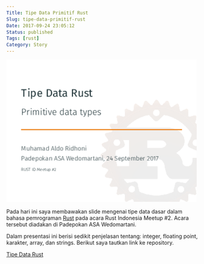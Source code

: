 ```yaml
---
Title: Tipe Data Primitif Rust
Slug: tipe-data-primitif-rust
Date: 2017-09-24 23:05:12
Status: published
Tags: [rust]
Category: Story
---
```


![Slide Presentasi][img]

[img]: slide-0.png "Slide Presentasi"

Pada hari ini saya membawakan slide mengenai tipe data dasar dalam bahasa pemrograman [Rust](https://www.rustup.rs) pada acara Rust Indonesia Meetup #2.
Acara tersebut diadakan di Padepokan ASA Wedomartani.

Dalam presentasi ini berisi sedikit penjelasan tentang: integer, floating point, karakter, array, dan strings.
Berikut saya tautkan link ke repository.

[Tipe Data Rust](https://github.com/aldoridhoni/presentasi/tree/master/tipe-data-rust)
